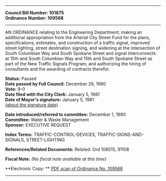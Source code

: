 * * * * *  
  
**Council Bill Number: [](#h0)[](#h2)101875**   
**Ordinance Number: 109568**  
  
* * * * *  
  
AN ORDINANCE relating to the Engineering Department; making an additional appropriation from the Arterial City Street Fund for the plans, specifications, estimates, and construction of a traffic signal, improved street lighting, street destination signing, and widening at the intersection of South Columbian Way and South Spokane Street and signal interconnects at 15th and South Columbian Way and 15th and South Spokane Street as part of the New Traffic Signals Program; and authorizing the hiring of consultants and the awarding of contracts therefor.  
  
**Status:** Passed   
**Date passed by Full Council:** December 29, 1980   
**Vote:** 9-0   
**Date filed with the City Clerk:** January 5, 1981   
**Date of Mayor's signature:** January 5, 1981   
[(about the signature date)](/~public/approvaldate.htm)   
  
  
**Date introduced/referred to committee:** December 1, 1980   
**Committee:** Water & Waste Management   
**Sponsor:** EXECUTIVE REQUEST   
  
**Index Terms:** TRAFFIC-CONTROL-DEVICES, TRAFFIC-SIGNS-AND-SIGNALS, STREET-LIGHTING  
  
**References/Related Documents:** Related: Ord 108515, 91108  
  
**Fiscal Note:** *(No fiscal note available at this time)*  
  
**Electronic Copy: ** [PDF scan of Ordinance No. 109568](/~archives/Ordinances/Ord_109568.pdf)  
  
* * * * *  
